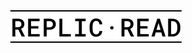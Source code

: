 <picture style="display: flex; align-items: center; justify-content: center; padding: 16px 0 16px 0; width: 100%;">
  <source srcset="./images/Logo-light.svg" media="(prefers-color-scheme: light)"/>

  <source srcset="./images/Logo-dark.svg"  media="(prefers-color-scheme: dark)"/>

  <img src="./images/Logo-light.svg" alt="Logo"/>
</picture>    

